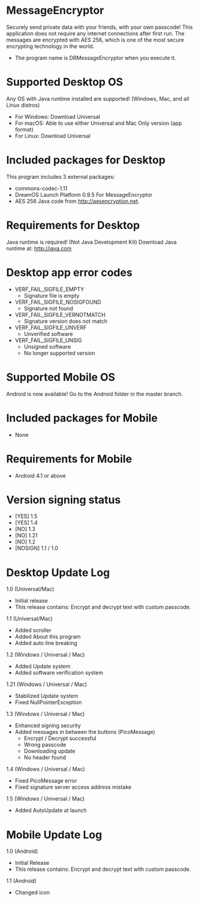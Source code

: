 # MessageEncryptor
Securely send private data with your friends, with your own passcode!
This application does not require any internet connections after first run.
The messages are encrypted with AES 256, which is one of the most secure encrypting technology in the world.
* The program name is DRMessageEncryptor when you execute it.

# Supported Desktop OS
Any OS with Java runtime installed are supported! (Windows, Mac, and all Linux distros)
- For Windows: Download Universal
- For macOS: Able to use either Universal and Mac Only version (app format)
- For Linux: Download Universal

# Included packages for Desktop
This program includes 3 external packages:
- commons-codec-1.11
- DreamOS Launch Platform 0.9.5 For MessageEncryptor
- AES 256 Java code from http://aesencryption.net.

# Requirements for Desktop
Java runtime is required! (Not Java Development Kit)
Download Java runtime at: http://java.com

# Desktop app error codes
- VERF_FAIL_SIGFILE_EMPTY
    - Signature file is empty
- VERF_FAIL_SIGFILE_NOSIGFOUND
    - Signature not found
- VERF_FAIL_SIGFILE_VERNOTMATCH
    - Signature version does not match
- VERF_FAIL_SIGFILE_UNVERF
    - Unverified software
- VERF_FAIL_SIGFILE_UNSIG
    - Unsigned software
    - No longer supported version


# Supported Mobile OS
Android is now available!
Go to the Android folder in the master branch.

# Included packages for Mobile
- None

# Requirements for Mobile
- Android 4.1 or above

# Version signing status
- [YES] 1.5
- [YES] 1.4
- [NO] 1.3
- [NO] 1.21
- [NO] 1.2
- [NOSIGN] 1.1 / 1.0

# Desktop Update Log
1.0 (Universal/Mac)
- Initial release
- This release contains: Encrypt and decrypt text with custom passcode.

1.1 (Universal/Mac)
- Added scroller
- Added About this program
- Added auto line breaking

1.2 (Windows / Universal / Mac)
- Added Update system
- Added software verification system

1.21 (Windows / Universal / Mac)
- Stabilized Update system
- Fixed NullPointerException

1.3 (Windows / Universal / Mac)
- Enhanced signing security
- Added messages in between the buttons (PicoMessage)
	- Encrypt / Decrypt successful
	- Wrong passcode
	- Downloading update
	- No header found

1.4 (Windows / Universal / Mac)
- Fixed PicoMessage error
- Fixed signature server access address mistake

1.5 (Windows / Universal / Mac)
- Added AutoUpdate at launch

# Mobile Update Log
1.0 (Android)
- Initial Release
- This release contains: Encrypt and decrypt text with custom passcode.

1.1 (Android)
- Changed icon
